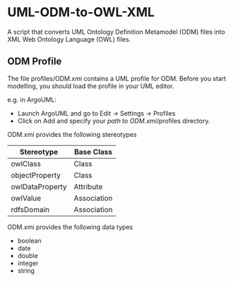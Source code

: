 # UML-ODM-to-OWL-XML
A script that converts UML Ontology Definition Metamodel (ODM) files into XML Web Ontology Language (OWL) files.

## ODM Profile
The file profiles/ODM.xmi contains a UML profile for ODM. Before you start modelling, you should load the profile in your UML editor. 

e.g. in ArgoUML:
* Launch ArgoUML and go to Edit -> Settings -> Profiles
* Click on Add and specify your _path to ODM.xmi_/profiles directory.

ODM.xmi provides the following stereotypes

| Stereotype      | Base Class  |
| --------------- | ----------  |
| owlClass        | Class       |
| objectProperty  | Class       |
| owlDataProperty | Attribute   |
| owlValue        | Association |
| rdfsDomain      | Association |

ODM.xmi provides the following data types
* boolean
* date
* double
* integer
* string


